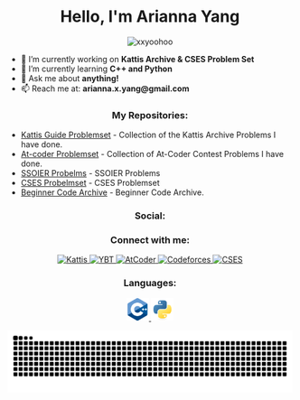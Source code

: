 <h1 align="center">Hello, I'm Arianna Yang</h1>

<p align="center"> 
  <img src="https://komarev.com/ghpvc/?username=xxyoohoo&label=Profile%20views&color=0e75b6&style=flat" alt="xxyoohoo" />
</p>

<ul>
  <li>🔭 I’m currently working on <strong>Kattis Archive & CSES Problem Set</strong></li>
  <li>🌱 I’m currently learning <strong>C++ and Python</strong></li>
  <li>💬 Ask me about <strong>anything!</strong></li>
  <li>📫 Reach me at: <strong>arianna.x.yang@gmail.com</strong></li>
</ul>


<h3 align="center">My Repositories:</h3>

- [Kattis Guide Problemset](https://github.com/xxyoohoo/KattisGuide) - Collection of the Kattis Archive Problems I have done.
- [At-coder Problemset](https://github.com/xxyoohoo/AtCoder-Japan) - Collection of At-Coder Contest Problems I have done.
- [SSOIER Probelms](https://github.com/xxyoohoo/SSOIER) - SSOIER Problems
- [CSES Probelmset](https://github.com/xxyoohoo/CSES) - CSES Problemset
- [Beginner Code Archive](https://github.com/xxyoohoo/Random-Stuff ) - Beginner Code Archive.




<h3 align="center">Social:</h3>

<h3 align="center">Connect with me:</h3>

<p align="center">
  <a href="https://open.kattis.com/users/xxyoohoo" target="_blank">
    <img src="https://upload.wikimedia.org/wikipedia/commons/7/7e/Kattis_logo.png" alt="Kattis" height="30" width="40" />
  </a>
  
  <a href="http://ybt.ssoier.cn:8088/userinfo.php?name=xxyoohoo" target="_blank">
    <img src="https://upload.wikimedia.org/wikipedia/commons/thumb/4/47/YBT_logo.svg/1200px-YBT_logo.svg.png" alt="YBT" height="30" width="40" />
  </a>
  
  <a href="https://atcoder.jp/users/xxyoohoo" target="_blank">
    <img src="https://upload.wikimedia.org/wikipedia/commons/a/a1/Atcoder-logo.png" alt="AtCoder" height="30" width="40" />
  </a>
  
  <a href="https://codeforces.com/profile/xxyoohoo" target="_blank">
    <img src="https://upload.wikimedia.org/wikipedia/commons/0/0a/Codeforces_Logo.png" alt="Codeforces" height="30" width="40" />
  </a>
  
  <a href="https://cses.fi/user/213100" target="_blank">
    <img src="https://upload.wikimedia.org/wikipedia/commons/thumb/d/d0/CSES.svg/1200px-CSES.svg.png" alt="CSES" height="30" width="40" />
  </a>
</p>




<h3 align="center">Languages:</h3>
<p align="center">
  <a href="https://www.w3schools.com/cpp/" target="_blank" rel="noreferrer">
    <img src="https://raw.githubusercontent.com/devicons/devicon/master/icons/cplusplus/cplusplus-original.svg" alt="cplusplus" width="40" height="40"/>
  </a> 
  <a href="https://www.python.org" target="_blank" rel="noreferrer">
    <img src="https://raw.githubusercontent.com/devicons/devicon/master/icons/python/python-original.svg" alt="python" width="40" height="40"/>
  </a> 
</p>



<p align="center">
  <img src="https://github.com/xxyoohoo/xxyoohoo/blob/output/github-snake-dark.svg" alt="snake gif" />
</p>
